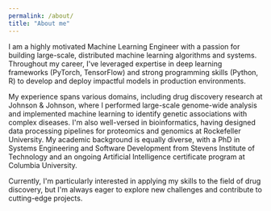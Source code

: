 ```yaml
---
permalink: /about/
title: "About me"
---
```


I am a highly motivated Machine Learning Engineer with a passion for building large-scale, distributed machine learning algorithms and systems. Throughout my career, I've leveraged expertise in deep learning frameworks (PyTorch, TensorFlow) and strong programming skills (Python, R) to develop and deploy impactful models in production environments.

My experience spans various domains, including drug discovery research at Johnson & Johnson, where I performed large-scale genome-wide analysis and implemented machine learning to identify genetic associations with complex diseases. I'm also well-versed in bioinformatics, having designed data processing pipelines for proteomics and genomics at Rockefeller University. My academic background is equally diverse, with a PhD in Systems Engineering and Software Development from Stevens Institute of Technology and an ongoing Artificial Intelligence certificate program at Columbia University.

Currently, I'm particularly interested in applying my skills to the field of drug discovery, but I'm always eager to explore new challenges and contribute to cutting-edge projects.
